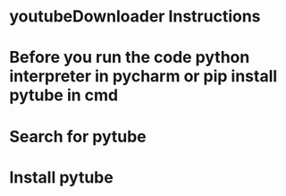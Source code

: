# youtubeDownloader Instructions
# Before you run the code python interpreter in pycharm or pip install pytube in cmd
# Search for pytube
# Install pytube
